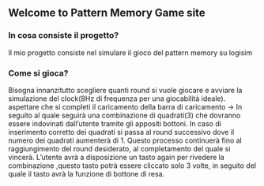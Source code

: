 ## Welcome to Pattern Memory Game site


### In cosa consiste il progetto?

Il mio progetto consiste nel simulare il gioco del pattern memory su logisim

### Come si gioca?

Bisogna innanzitutto scegliere quanti round si vuole giocare e avviare la simulazione del clock(8Hz di frequenza
per una giocabilità ideale).
aspettare che si completi il caricamento della barra di caricamento →
In seguito al quale seguirà una combinazione di quadrati(3) che dovranno essere indovinati dall’utente tramite gli
appositi bottoni.
In caso di inserimento corretto dei quadrati si passa al round successivo dove il numero dei quadrati aumenterà di 1. 
Questo processo continuerà fino al raggiungimento del round desiderato, al completamento del quale si vincerà.
L’utente avrà a disposizione un tasto again per rivedere la combinazione ,questo tasto potrà essere cliccato solo 3 
volte, in seguito del quale il tasto avrà la funzione di bottone di resa.

